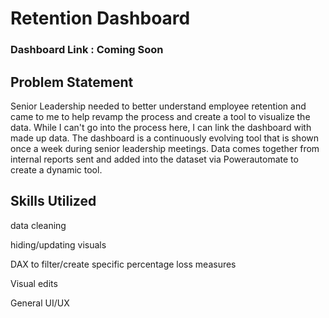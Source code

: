# Retention Dashboard

### Dashboard Link : Coming Soon

## Problem Statement

Senior Leadership needed to better understand employee retention and came to me to help revamp the process and create a tool to visualize the data. While I can't go into the process here, I can link the dashboard with made up data. The dashboard is a continuously evolving tool that is shown once a week during senior leadership meetings. Data comes together from internal reports sent and added into the dataset via Powerautomate to create a dynamic tool. 

## Skills Utilized

data cleaning

hiding/updating visuals

DAX to filter/create specific percentage loss measures

Visual edits

General UI/UX


